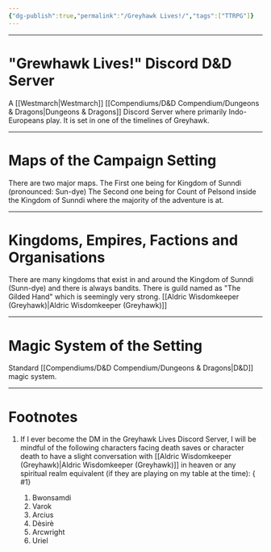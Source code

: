 ```yaml
---
{"dg-publish":true,"permalink":"/Greyhawk Lives!/","tags":["TTRPG"]}
---
```


---
# "Grewhawk Lives!" Discord D&D Server
A [[Westmarch\|Westmarch]] [[Compendiums/D&D Compendium/Dungeons & Dragons\|Dungeons & Dragons]] Discord Server where primarily Indo-Europeans play.
It is set in one of the timelines of Greyhawk.

---
# Maps of the Campaign Setting
There are two major maps.
The First one being for Kingdom of Sunndi (pronounced: Sun-dye)
The Second one being for Count of Pelsond inside the Kingdom of Sunndi where the majority of the adventure is at.

---
# Kingdoms, Empires, Factions and Organisations
There are many kingdoms that exist in and around the Kingdom of Sunndi (Sunn-dye) and there is always bandits.
There is guild named as "The Gilded Hand" which is seemingly very strong.
[[Aldric Wisdomkeeper (Greyhawk)\|Aldric Wisdomkeeper (Greyhawk)]]

---
# Magic System of the Setting
Standard [[Compendiums/D&D Compendium/Dungeons & Dragons\|D&D]] magic system.

---
# Footnotes
1. If I ever become the DM in the Greyhawk Lives Discord Server, I will be mindful of the following characters facing death saves or character death to have a slight conversation with [[Aldric Wisdomkeeper (Greyhawk)\|Aldric Wisdomkeeper (Greyhawk)]] in heaven or any spiritual realm equivalent (if they are playing on my table at the time):
{ #1}

	1. Bwonsamdi
	2. Varok
	3. Arcius
	4. Dèsirè
	5. Arcwright
	6. Uriel